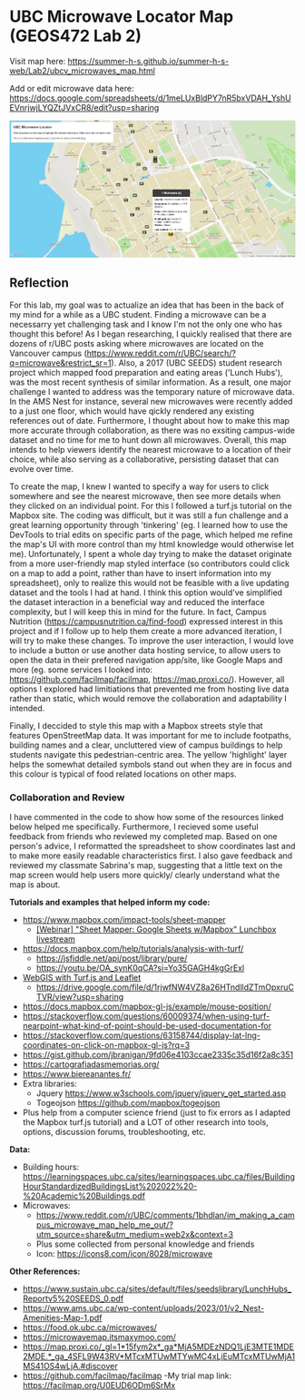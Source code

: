 # UBC Microwave Locator Map (GEOS472 Lab 2)

Visit map here: https://summer-h-s.github.io/summer-h-s-web/Lab2/ubcv_microwaves_map.html

Add or edit microwave data here: https://docs.google.com/spreadsheets/d/1meLUxBldPY7nR5bxVDAH_YshUEVnrjwjLYQZtJVxCR8/edit?usp=sharing

![lab_2_map_screenshot](https://github.com/summer-h-s/summer-h-s-web/blob/main/Lab2/lab_2_map_screenshot.png)

## Reflection
For this lab, my goal was to actualize an idea that has been in the back of my mind for a while as a UBC student. Finding a microwave can be a necessarry yet challenging task and I know I'm not the only one who has thought this before! As I began researching, I quickly realised that there are dozens of r/UBC posts asking where microwaves are located on the Vancouver campus (https://www.reddit.com/r/UBC/search/?q=microwave&restrict_sr=1). Also, a 2017 (UBC SEEDS) student research project which mapped food preparation and eating areas ('Lunch Hubs'), was the most recent synthesis of similar information. As a result, one major challenge I wanted to address was the temporary nature of microwave data. In the AMS Nest for instance, several new microwaves were recently added to a just one floor, which would have qickly rendered any existing references out of date. Furthermore, I thought about how to make this map more accurate through collaboration, as there was no exsiting campus-wide dataset and no time for me to hunt down all microwaves. Overall, this map intends to help viewers identify the nearest microwave to a location of their choice, while also serving as a collaborative, persisting dataset that can evolve over time. 

To create the map, I knew I wanted to specify a way for users to click somewhere and see the nearest microwave, then see more details when they clicked on an individual point. For this I followed a turf.js tutorial on the Mapbox site. The coding was difficult, but it was still a fun challenge and a great learning opportunity through 'tinkering' (eg. I learned how to use the DevTools to trial edits on specific parts of the page, which helped me refine the map's UI with more control than my html knowledge would otherwise let me). Unfortunately, I spent a whole day trying to make the dataset originate from a more user-friendly map styled interface (so contributors could click on a map to add a point, rather than have to insert information into my spreadsheet), only to realize this would not be feasible with a live updating dataset and the tools I had at hand. I think this option would've simplified the dataset interaction in a beneficial way and reduced the interface complexity, but I will keep this in mind for the future. In fact, Campus Nutrition (https://campusnutrition.ca/find-food) expressed interest in this project and if I follow up to help them create a more advanced iteration, I will try to make these changes. To improve the user interaction, I would love to include a button or use another data hosting service, to allow users to open the data in their prefered navigation app/site, like Google Maps and more (eg. some services I looked into: https://github.com/facilmap/facilmap, https://map.proxi.co/). However, all options I explored had limitiations that prevented me from hosting live data rather than static, which would remove the collaboration and adaptability I intended.  

Finally, I deccided to style this map with a Mapbox streets style that features OpenStreetMap data. It was important for me to include footpaths, building names and a clear, uncluttered view of campus buildings to help students navigate this pedestrian-centric area. The yellow 'highlight' layer helps the somewhat detailed symbols stand out when they are in focus and this colour is typical of food related locations on other maps. 

### Collaboration and Review
I have commented in the code to show how some of the resources linked below helped me specifically. Furthermore, I recieved some useful feedback from friends who reviewed my completed map. Based on one person's advice, I reformatted the spreadsheet to show coordinates last and to make more easily readable characteristics first. I also gave feedback and reviewed my classmate Sabrina's map, suggesting that a little text on the map screen would help users more quickly/ clearly understand what the map is about. 

<b>Tutorials and examples that helped inform my code:</b>
- https://www.mapbox.com/impact-tools/sheet-mapper
	- [[Webinar] "Sheet Mapper: Google Sheets w/Mapbox" Lunchbox livestream](https://youtu.be/OA_synK0qCA?si=5Il32rKdYxuDHRXl)
- https://docs.mapbox.com/help/tutorials/analysis-with-turf/
	- https://jsfiddle.net/api/post/library/pure/
	- https://youtu.be/OA_synK0qCA?si=Yo35GAGH4kgGrExl
- [WebGIS with Turf.js and Leaflet](https://youtu.be/rtlywANbYkc?si=p13etycWuxsOKNJH)
	- https://drive.google.com/file/d/1rjwfNW4VZ8a26HTndlldZTmOpxruCTVR/view?usp=sharing
- https://docs.mapbox.com/mapbox-gl-js/example/mouse-position/
- https://stackoverflow.com/questions/60009374/when-using-turf-nearpoint-what-kind-of-point-should-be-used-documentation-for
- https://stackoverflow.com/questions/63158744/display-lat-lng-coordinates-on-click-on-mapbox-gl-js?rq=3
- https://gist.github.com/jbranigan/9fd06e4103ccae2335c35d16f2a8c351
- https://cartografiadasmemorias.org/
- https://www.biereanantes.fr/
- Extra libraries:
	- Jquery https://www.w3schools.com/jquery/jquery_get_started.asp 
	- Togeojson https://github.com/mapbox/togeojson
- Plus help from a computer science friend (just to fix errors as I adapted the Mapbox turf.js tutorial) and a LOT of other research into tools, options, discussion forums, troubleshooting, etc.

<b>Data:</b>
- Building hours: https://learningspaces.ubc.ca/sites/learningspaces.ubc.ca/files/BuildingHourStandardizedBuildingsList%202022%20-%20Academic%20Buildings.pdf 
- Microwaves:
	- https://www.reddit.com/r/UBC/comments/1bhdlan/im_making_a_campus_microwave_map_help_me_out/?utm_source=share&utm_medium=web2x&context=3
	- Plus some collected from personal knowledge and friends
	- Icon: https://icons8.com/icon/8028/microwave

<b>Other References:</b>
- https://www.sustain.ubc.ca/sites/default/files/seedslibrary/LunchHubs_Reportv5%20SEEDS_0.pdf
- https://www.ams.ubc.ca/wp-content/uploads/2023/01/v2_Nest-Amenities-Map-1.pdf
- https://food.ok.ubc.ca/microwaves/
- https://microwavemap.itsmaxymoo.com/
- https://map.proxi.co/_gl=1*15fym2x*_ga*MjA5MDEzNDQ1LjE3MTE1MDE2MDE.*_ga_4SFL9W43RV*MTcxMTUwMTYwMC4xLjEuMTcxMTUwMjA1MS41OS4wLjA.#discover
- https://github.com/facilmap/facilmap
  	-My trial map link: https://facilmap.org/U0EUD6ODm6SrMx
